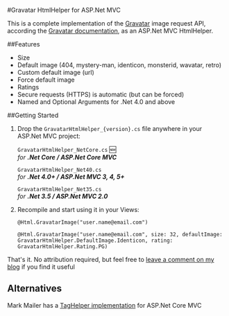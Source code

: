 #Gravatar HtmlHelper for ASP.Net MVC

This is a complete implementation of the [Gravatar](http://www.gravatar.com) image request API, according the [Gravatar documentation](http://en.gravatar.com/site/implement/images/), as an ASP.Net MVC HtmlHelper.


##Features

* Size
* Default image (404, mystery-man, identicon, monsterid, wavatar, retro)
* Custom default image (url)
* Force default image
* Ratings
* Secure requests (HTTPS) is automatic (but can be forced)
* Named and Optional Arguments for .Net 4.0 and above


##Getting Started

1. Drop the `GravatarHtmlHelper_{version}.cs` file anywhere in your ASP.Net MVC project:

	`GravatarHtmlHelper_NetCore.cs`  :new:  
	_for **.Net Core / ASP.Net Core MVC**_

	`GravatarHtmlHelper_Net40.cs`  
	_for **.Net 4.0+ / ASP.Net MVC 3, 4, 5+**_

	`GravatarHtmlHelper_Net35.cs`  
	_for **.Net 3.5 / ASP.Net MVC 2.0**_


2. Recompile and start using it in your Views:

    `@Html.GravatarImage("user.name@email.com")`

    `@Html.GravatarImage("user.name@email.com", size: 32, defaultImage: GravatarHtmlHelper.DefaultImage.Identicon, rating: GravatarHtmlHelper.Rating.PG)`


That's it. No attribution required, but feel free to [leave a comment on my blog](http://www.fatlemon.co.uk/gravatar) if you find it useful


## Alternatives
Mark Mailer has a [TagHelper implementation](https://github.com/ia2o/Gravatar-TagHelper) for ASP.Net Core MVC